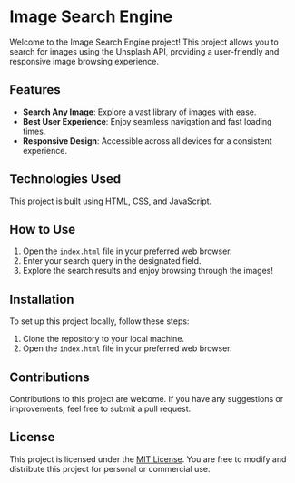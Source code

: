 # Image Search Engine

Welcome to the Image Search Engine project! This project allows you to search for images using the Unsplash API, providing a user-friendly and responsive image browsing experience.

## Features

- **Search Any Image**: Explore a vast library of images with ease.
- **Best User Experience**: Enjoy seamless navigation and fast loading times.
- **Responsive Design**: Accessible across all devices for a consistent experience.

## Technologies Used

This project is built using HTML, CSS, and JavaScript.

## How to Use

1. Open the `index.html` file in your preferred web browser.
2. Enter your search query in the designated field.
3. Explore the search results and enjoy browsing through the images!

## Installation

To set up this project locally, follow these steps:

1. Clone the repository to your local machine.
2. Open the `index.html` file in your preferred web browser.

## Contributions

Contributions to this project are welcome. If you have any suggestions or improvements, feel free to submit a pull request.

## License

This project is licensed under the [MIT License](insert-license-url). You are free to modify and distribute this project for personal or commercial use.
